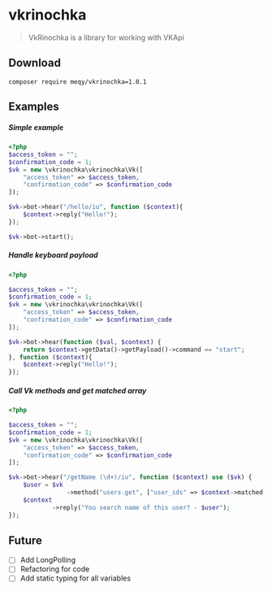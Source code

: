 # vkrinochka
> VkRinochka is a library for working with VKApi
>
## Download
```$xslt
composer require meqy/vkrinochka=1.0.1
```

## Examples
##### Simple example
```php
<?php
$access_token = "";
$confirmation_code = 1;
$vk = new \vkrinochka\vkrinochka\Vk([
    "access_token" => $access_token,
    "confirmation_code" => $confirmation_code
]);

$vk->bot->hear("/hello/iu", function ($context){
    $context->reply("Hello!");
});

$vk->bot->start();
```
##### Handle keyboard payload
```php
<?php

$access_token = "";
$confirmation_code = 1;
$vk = new \vkrinochka\vkrinochka\Vk([
    "access_token" => $access_token,
    "confirmation_code" => $confirmation_code
]);

$vk->bot->hear(function ($val, $context) {
    return $context->getData()->getPayload()->command == "start";
}, function ($context){
    $context->reply("Hello!");
});
```
##### Call Vk methods and get matched array
```php
<?php

$access_token = "";
$confirmation_code = 1;
$vk = new \vkrinochka\vkrinochka\Vk([
    "access_token" => $access_token,
    "confirmation_code" => $confirmation_code
]);

$vk->bot->hear("/getName (\d+)/iu", function ($context) use ($vk) {
    $user = $vk
                ->method("users.get", ["user_ids" => $context->matched[1]])["items"][0]["first_name"];
    $context
            ->reply("You search name of this user? - $user");
}); 
```

## Future
- [ ] Add LongPolling
- [ ] Refactoring for code
- [ ] Add static typing for all variables
